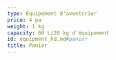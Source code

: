 ```yaml
---
type: Équipement d'aventurier
price: 4 pa
weight: 1 kg
capacity: 60 L/20 kg d'équipement
id: equipment_hd.md#panier
title: Panier
---
```



